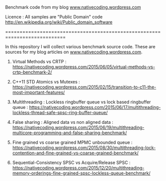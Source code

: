 Benchmark code from my blog www.nativecoding.wordpress.com 

Licence : All samples are "Public Domain" code 
http://en.wikipedia.org/wiki/Public_domain_software

===========================================================================

In this repository I will collect various benchmark source code. These are sources
for my blog articles on www.nativecoding.wordpress.com.

1. Virtual Methods vs CRTP : https://nativecoding.wordpress.com/2015/06/05/virtual-methods-vs-crtp-benchmark-2/

2. C++11 STD Atomics vs Mutexes : https://nativecoding.wordpress.com/2015/02/15/transition-to-c11-the-most-important-features/

3. Multithreading : Lockless ringbuffer queue vs lock based ringbuffer queue : https://nativecoding.wordpress.com/2015/06/17/multithreading-lockless-thread-safe-spsc-ring-buffer-queue/

4. False sharing : Aligned data vs non aligned data : https://nativecoding.wordpress.com/2015/06/19/multithreading-multicore-programming-and-false-sharing-benchmark/

5. Fine grained vs coarse grained MPMC unbounded queue : https://nativecoding.wordpress.com/2015/08/30/multithreading-lock-contention-and-fine-grained-vs-coarse-grained-benchmark/

6. Sequential-Consistency SPSC vs Acquire/Release SPSC : https://nativecoding.wordpress.com/2015/12/20/multithreading-memory-orderings-fine-grained-spsc-lockless-queue-benchmark/
